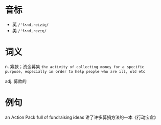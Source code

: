 # 音标

- 英 `/'fʌnd,reiziŋ/`
- 美 `/'fʌnd,rezɪŋ/`

# 词义

n. 筹款；资金募集
`the activity of collecting money for a specific purpose, especially in order to help people who are ill, old etc`

adj. 募款的


# 例句

an Action Pack full of fundraising ideas
讲了许多募捐方法的一本《行动宝盒》


